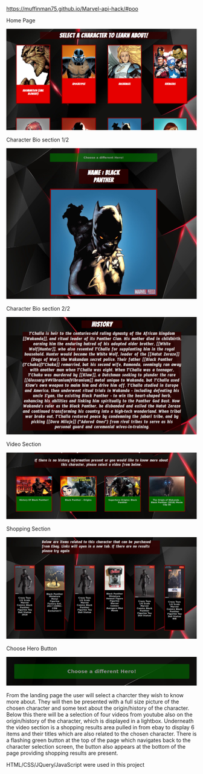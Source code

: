 
https://muffinman75.github.io/Marvel-api-hack/#poo

Home Page

![Home Page](https://github.com/Muffinman75/Marvel-api-hack/blob/master/Screenshot_2018-07-27%20Marvel%20Characters.png)

Character Bio section 1/2

![Bio Page 1](https://github.com/Muffinman75/Marvel-api-hack/blob/master/Screenshot_2018-07-27%20Marvel%20Characters(1).png)

Character Bio section 2/2

![Bio Page 2](https://github.com/Muffinman75/Marvel-api-hack/blob/master/Screenshot_2018-07-27%20Marvel%20Characters(2).png)

Video Section 

![Video Section](https://github.com/Muffinman75/Marvel-api-hack/blob/master/Screenshot_2018-07-27%20Marvel%20Characters(3).png)

Shopping Section

![Shopping Section](https://github.com/Muffinman75/Marvel-api-hack/blob/master/Screenshot_2018-07-27%20Marvel%20Characters(4).png)

Choose Hero Button

![Hero Button](https://github.com/Muffinman75/Marvel-api-hack/blob/master/Screenshot_2018-07-27%20Marvel%20Characters(5).png)


From the landing page the user will select a charcter they wish to know more
about. They will then be presented with a full size picture of the chosen 
character and some text about the origin/history of the character. Below this there
will be a selection of four videos from youtube also on the origin/history of the 
character, which is displayed in a lightbox. Underneath the video section is a shopping 
results area pulled in from ebay to display 6 items and their titles which are also related
to the chosen character. There is a flashing green button at the top of the page which navigates
back to the character selection screen, the button also appears at the bottom of the page 
providing shopping results are present.


HTML/CSS/JQuery/JavaScript were used in this project 
